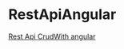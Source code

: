 # RestApiAngular
 [Rest Api CrudWith  angular ](https://www.positronx.io/angular-7-httpclient-http-service/) 

